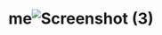 # me![Screenshot (3)](https://github.com/Kelvinswebdev/me/assets/131010014/b989d4e5-a826-415e-b0ea-e37bf0fe1d3b)
